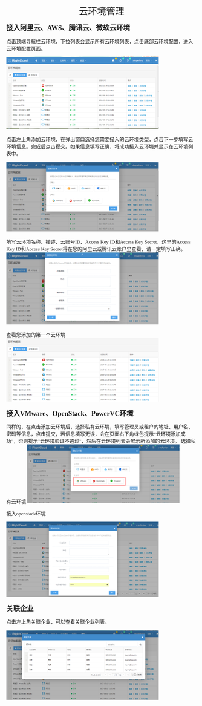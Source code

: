 <div align="center" ><font face="微软雅黑" size="5">云环境管理</font></div>

<font face="微软雅黑" size="4">**接入阿里云、AWS、腾讯云、微软云环境**</font>
<font face="微软雅黑" size="2">

点击顶端导航栏云环境，下拉列表会显示所有云环境列表，点击底部云环境配置，进入云环境配置页面。



<img src="Pictures/cloudManagement.png" width="80%" height="50%"></img>

点击左上角添加云环境，在弹出窗口选择您需要接入的云环境类型，点击下一步填写云环境信息。完成后点击提交。如果信息填写正确，将成功接入云环境并显示在云环境列表中。



<img src="Pictures/cloudEnviromentType.png" width="80%" height="50%"></img>

填写云环境名称、描述、云账号ID、Access Key ID和Access Key Secret，这里的Access Key ID和Access Key Secret得在您的阿里云或腾讯云账户里查看，请一定填写正确。
<img src="Pictures/cloudEnviromentInfo.png" width="80%" height="50%"></img>


查看您添加的第一个云环境
<img src="Pictures/cloudEnviromentList.png" width="80%" height="50%"></img>

<font face="微软雅黑" size="4">**接入VMware、OpenStack、PowerVC环境**</font>

<font face="微软雅黑" size="2">

同样的，在点击添加云环境后，选择私有云环境，填写管理员或租户的地址、用户名、密码等信息，点击提交，若信息填写无误，会在页面右下角绿色提示“云环境添加成功”，否则提示"云环境验证不通过"，然后在云环境列表会展示所添加的云环境。
选择私有云环境
<img src="Pictures/addPrivateenv.png" width="80%" height="50%"></img>

接入openstack环境

<img src="Pictures/addEnvinf.png" width="80%" height="50%"></img>

<font face="微软雅黑" size="4">**关联企业**</font>

<font face="微软雅黑" size="2">
点击左上角关联企业，可以查看关联企业列表。



<img src="Pictures/companyInfo.png" width="80%" height="50%"></img>
